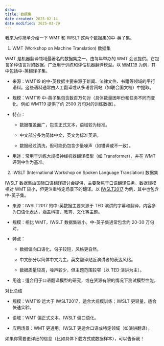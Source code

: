 ```yaml
---
draw:
title: 数据集
date created: 2025-02-14
date modified: 2025-03-29
---
```


我来为你简单介绍一下 WMT 和 IWSLT 这两个数据集的中-英子集。

1. WMT (Workshop on Machine Translation) 数据集

WMT 是机器翻译领域最著名的数据集之一，由每年举办的 WMT 会议提供。它包含多种语言对的数据，广泛用于训练和评估机器翻译模型。以 [WMT19](https://huggingface.co/datasets/wmt19) 为例，其中包括中-英翻译子集。

- 来源：WMT19 的中-英数据主要来源于新闻、法律文件、书籍等领域的平行语料。这些语料通常由人工翻译或从多语言网站（如联合国文档）中提取。
    
- 规模：WMT19 中-英子集包含数百万句对（具体数量因年份和任务不同而变化，例如 WMT19 提供了约 2500 万句对的训练数据）。
    
- 特点：
    
    - 数据覆盖面广，包含正式文本，语域较为标准。
        
    - 中文部分多为简体中文，英文为标准英语。
        
    - 数据经过清洗，但可能仍包含少量噪声（如错译或不一致）。
        
- 用途：常用于训练大规模神经机器翻译模型（如 Transformer），并在 WMT 评测中作为基准。
    

2. IWSLT (International Workshop on Spoken Language Translation) 数据集

IWSLT 数据集由国际口语翻译研讨会提供，主要聚焦于口语翻译任务，数据规模相对 WMT 较小，但更注重特定场景下的翻译。以 [IWSLT2017](https://huggingface.co/datasets/iwslt2017) 为例，其中也包含中-英子集。

- 来源：IWSLT2017 的中-英数据主要来源于 TED 演讲的字幕和翻译，内容多为口语化表达，涵盖科技、教育、文化等主题。
    
- 规模：相比 WMT，IWSLT 数据集较小，中-英子集通常包含约 20-30 万句对。
    
- 特点：
    
    - 数据偏向口语化，句子较短，风格更自然。
        
    - 中文部分以简体中文为主，英文翻译贴近演讲者的表达风格。
        
    - 数据质量较高，噪声较少，但主题范围较窄（以 TED 演讲为主）。
        
- 用途：适合用于口语翻译模型的研究，或在资源有限的情况下测试模型性能。
    

对比总结

- 规模：WMT19 远大于 IWSLT2017，适合大规模训练；IWSLT 更轻量，适合快速实验。
    
- 语域：WMT 偏正式文本，IWSLT 偏口语化。
    
- 应用场景：WMT 更通用，IWSLT 更适合口语或特定领域（如演讲翻译）。
    

如果你需要更详细的信息（比如具体下载方式或数据样本），可以告诉我！
